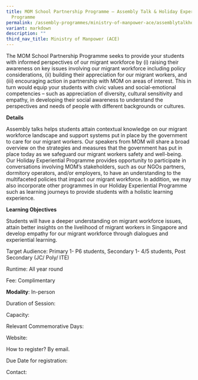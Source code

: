 ```yaml
---
title: MOM School Partnership Programme – Assembly Talk & Holiday Experiential
  Programme
permalink: /assembly-programmes/ministry-of-manpower-ace/assemblytalkholidayexperiential/
variant: markdown
description: ""
third_nav_title: Ministry of Manpower (ACE)
---
```

The MOM School Partnership Programme seeks to provide your students with informed perspectives of our migrant workforce by (i) raising their awareness on key issues involving our migrant workforce including policy considerations, (ii) building their appreciation for our migrant workers, and (iii) encouraging action in partnership with MOM on areas of interest. This in turn would equip your students with civic values and social-emotional competencies – such as appreciation of diversity, cultural sensitivity and empathy, in developing their social awareness to understand the perspectives and needs of people with different backgrounds or cultures.

**Details**

Assembly talks helps students attain contextual knowledge on our migrant workforce landscape and support systems put in place by the government to care for our migrant workers. Our speakers from MOM will share a broad overview on the strategies and measures that the government has put in place today as we safeguard our migrant workers safety and well-being.   Our Holiday Experiential Programme provides opportunity to participate in conversations involving MOM’s stakeholders, such as our NGOs partners, dormitory operators, and/or employers, to have an understanding to the multifaceted policies that impact our migrant workforce. In addition, we may also incorporate other programmes in our Holiday Experiential Programme such as learning journeys to provide students with a holistic learning experience.

**Learning Objectives**

Students will have a deeper understanding on migrant workforce issues, attain better insights on the livelihood of migrant workers in Singapore and develop empathy for our migrant workforce through dialogues and experiential learning.

Target Audience: Primary 1- P6 students, Secondary 1- 4/5 students, Post Secondary (JC/ Poly/ ITE)

Runtime: All year round

Fee: Complimentary

**Modality**: In-person 

Duration of Session: 

Capacity: 

Relevant Commemorative Days: 

Website:

How to register? By email.

Due Date for registration: 

Contact: 
